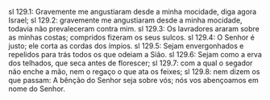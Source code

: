 sl 129.1: Gravemente me angustiaram desde a minha mocidade, diga agora Israel;
sl 129.2: gravemente me angustiaram desde a minha mocidade, todavia não prevaleceram contra mim.
sl 129.3: Os lavradores araram sobre as minhas costas; compridos fizeram os seus sulcos.
sl 129.4: O Senhor é justo; ele corta as cordas dos ímpios.
sl 129.5: Sejam envergonhados e repelidos para trás todos os que odeiam a Sião.
sl 129.6: Sejam como a erva dos telhados, que seca antes de florescer;
sl 129.7: com a qual o segador não enche a mão, nem o regaço o que ata os feixes;
sl 129.8: nem dizem os que passam: A bênção do Senhor seja sobre vós; nós vos abençoamos em nome do Senhor.
